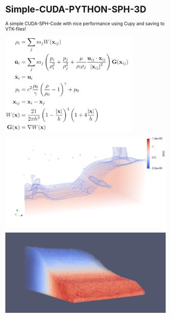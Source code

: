 # Simple-CUDA-PYTHON-SPH-3D
A simple CUDA-SPH-Code with nice performance using Cupy and saving to VTK-files!
<p align="left">
<img width="400" src="https://github.com//LeonidBraun/Simple-CUDA-PYTHON-SPH-3D/blob/main/Github%20SPH%20Formulars.png?raw=true">
</p>
<p align="left">
<img width="800" src="https://github.com//LeonidBraun/Simple-CUDA-PYTHON-SPH-3D/blob/main/screenshot.png?raw=true">
</p>
<p align="left">
<img width="800" src="https://github.com//LeonidBraun/Simple-CUDA-PYTHON-SPH-3D/blob/main/Preview.png?raw=true">
</p>
